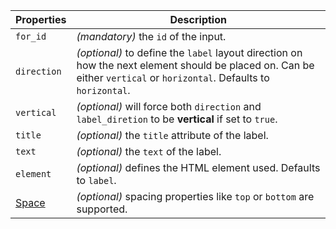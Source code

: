 | Properties                                      | Description                                                                                                                                                          |
| ----------------------------------------------- | -------------------------------------------------------------------------------------------------------------------------------------------------------------------- |
| `for_id`                                        | _(mandatory)_ the `id` of the input.                                                                                                                                 |
| `direction`                                     | _(optional)_ to define the `label` layout direction on how the next element should be placed on. Can be either `vertical` or `horizontal`. Defaults to `horizontal`. |
| `vertical`                                      | _(optional)_ will force both `direction` and `label_diretion` to be **vertical** if set to `true`.                                                                   |
| `title`                                         | _(optional)_ the `title` attribute of the label.                                                                                                                     |
| `text`                                          | _(optional)_ the `text` of the label.                                                                                                                                |
| `element`                                       | _(optional)_ defines the HTML element used. Defaults to `label`.                                                                                                     |
| [Space](/uilib/components/space#tab-properties) | _(optional)_ spacing properties like `top` or `bottom` are supported.                                                                                                |
